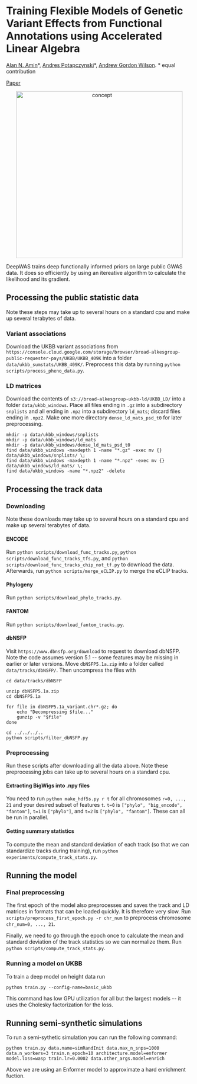# Training Flexible Models of Genetic Variant Effects from Functional Annotations using Accelerated Linear Algebra



[Alan N. Amin](https://alannawzadamin.github.io)\*, [Andres Potapczynski](https://www.andpotap.com)\*, [Andrew Gordon Wilson](https://cims.nyu.edu/~andrewgw/). * equal contribution

[Paper](https://arxiv.org/abs/2506.19598)

<p align="center">
  <img width="451" alt="concept" src="https://github.com/user-attachments/assets/35e4c0d7-4ae1-4cc3-aa31-98e53f6d1263" />
</p>

DeepWAS trains deep functionally informed priors on large public GWAS data. It does so efficiently by using an itereative algorithm to calculate the likelihood and its gradient.

## Processing the public statistic data

Note these steps may take up to several hours on a standard cpu and make up several terabytes of data.

### Variant associations

Download the UKBB variant associations from ```https://console.cloud.google.com/storage/browser/broad-alkesgroup-public-requester-pays/UKBB/UKBB_409K``` into a folder ```data/ukbb_sumstats/UKBB_409K/```.
Preprocess this data by running ```python scripts/process_pheno_data.py```.

### LD matrices

Download the contents of ```s3://broad-alkesgroup-ukbb-ld/UKBB_LD/``` into a folder ```data/ukbb_windows```.
Place all files ending in ```.gz``` into a subdirectory ```snplists``` and all ending in ```.npz``` into a subdirectory ```ld_mats```; discard files ending in ```.npz2```.
Make one more directory ```dense_ld_mats_psd_t0``` for later preprocessing.
```
mkdir -p data/ukbb_windows/snplists
mkdir -p data/ukbb_windows/ld_mats
mkdir -p data/ukbb_windows/dense_ld_mats_psd_t0
find data/ukbb_windows -maxdepth 1 -name "*.gz" -exec mv {} data/ukbb_windows/snplists/ \;
find data/ukbb_windows -maxdepth 1 -name "*.npz" -exec mv {} data/ukbb_windows/ld_mats/ \;
find data/ukbb_windows -name "*.npz2" -delete
```

## Processing the track data

### Downloading

Note these downloads may take up to several hours on a standard cpu and make up several terabytes of data.

#### ENCODE

Run ```python scripts/download_func_tracks.py```, ```python scripts/download_func_tracks_tfs.py```, and ```python scripts/download_func_tracks_chip_not_tf.py``` to download the data.
Afterwards, run ```python scripts/merge_eCLIP.py``` to merge the eCLIP tracks.

#### Phylogeny

Run ```python scripts/download_phylo_tracks.py```.

#### FANTOM

Run ```python scripts/download_fantom_tracks.py```.

#### dbNSFP

Visit ```https://www.dbnsfp.org/download``` to request to download dbNSFP.
Note the code assumes version 5.1 -- some features may be missing in earlier or later versions.
Move ```dbNSFP5.1a.zip``` into a folder called ```data/tracks/dbNSFP/```.
Then uncompress the files with

```
cd data/tracks/dbNSFP

unzip dbNSFP5.1a.zip
cd dbNSFP5.1a

for file in dbNSFP5.1a_variant.chr*.gz; do
    echo "Decompressing $file..."
    gunzip -v "$file"
done

cd ../../../..
python scripts/filter_dbNSFP.py
```

### Preprocessing

Run these scripts after downloading all the data above.
Note these preprocessing jobs can take up to several hours on a standard cpu.

#### Extracting BigWigs into .npy files

You need to run ```python make_hdf5s.py r t``` for all chromosomes ```r=0, ..., 21``` and your desired subset of features ```t```.
```t=0``` is ```["phylo", "big_encode", "fantom"]```, ```t=1``` is ```["phylo"]```, and ```t=2``` is ```["phylo", "fantom"]```.
These can all be run in parallel.

#### Getting summary statistics

To compute the mean and standard deviation of each track (so that we can standardize tracks during training), run ```python experiments/compute_track_stats.py```.

## Running the model

### Final preprocessing 

The first epoch of the model also preprocesses and saves the track and LD matrices in formats that can be loaded quickly.
It is therefore very slow.
Run ```scripts/preprocess_first_epoch.py -r chr_num``` to preprocess chromosome ```chr_num=0, ..., 21```.

Finally, we need to go through the epoch once to calculate the mean and standard deviation of the track statistics so we can normalize them.
Run ```python scripts/compute_track_stats.py```.

### Running a model on UKBB

To train a deep model on height data run
```shell
python train.py --config-name=basic_ukbb
```
This command has low GPU utilization for all but the largest models -- it uses the Cholesky factorization for the loss.

## Running semi-synthetic simulations
To run a semi-sythetic simulation you can run the following command:
```shell
python train.py data.name=simRandInit data.max_n_snps=1000 data.n_workers=3 train.n_epoch=10 architecture.model=enformer model.loss=wasp train.lr=0.0002 data.other_args.model=enrich
```
Above we are using an Enformer model to approximate a hard enrichment fuction.

